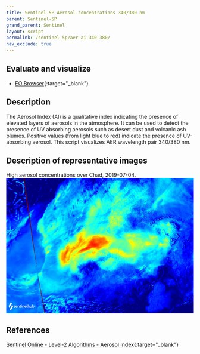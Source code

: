 ```yaml
---
title: Sentinel-5P Aerosol concentrations 340/380 nm
parent: Sentinel-5P
grand_parent: Sentinel
layout: script
permalink: /sentinel-5p/aer-ai-340-380/
nav_exclude: true
---
```



## Evaluate and visualize
 - [EO Browser](https://sentinelshare.page.link/XjzU){:target="_blank"}   

## Description
The Aerosol Index (AI) is a qualitative index indicating the presence of elevated layers of aerosols in the atmosphere. It can be used to detect the presence of UV absorbing aerosols such as desert dust and volcanic ash plumes. Positive values (from light blue to red) indicate the presence of UV-absorbing aerosol. This script visualizes AER wavelength pair 340/380 nm.

## Description of representative images

High aerosol concentrations over Chad, 2019-07-04.
![NO2 tropospheric column](fig/fig1.png)

## References
[Sentinel Online - Level-2 Algorithms - Aerosol Index](https://sentinel.esa.int/web/sentinel/technical-guides/sentinel-5p/level-2/aerosol-index){:target="_blank"}

